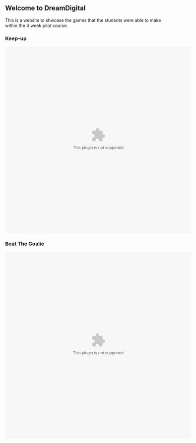 ## Welcome to DreamDigital 

This is a website to shwcase the games that the students were able to make within the 4 week pilot course.

### Keep-up
<object width="600px" height="600px" data="Keep_up.swf"></object>

### Beat The Goalie
<object width="600px" height="600px" data="Beat_the_goalie.swf"></object>
